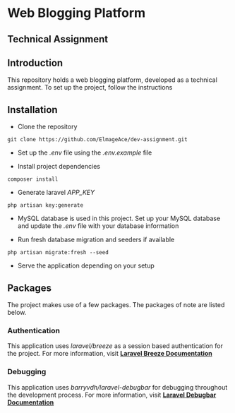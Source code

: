 # Web Blogging Platform

## Technical Assignment

## Introduction

This repository holds a web blogging platform, developed as a technical assignment. 
To set up the project, follow the instructions

## Installation

- Clone the repository
```shell
git clone https://github.com/ElmageAce/dev-assignment.git
```

- Set up the _.env_ file using the _.env.example_ file

- Install project dependencies
```shell
composer install
```

- Generate laravel _APP_KEY_
```shell
php artisan key:generate
```

- MySQL database is used in this project. 
Set up your MySQL database and update the _.env_ file with your database information

- Run fresh database migration and seeders if available
```shell
php artisan migrate:fresh --seed
```

- Serve the application depending on your setup

## Packages

The project makes use of a few packages. The packages of note are listed below.

### Authentication

This application uses _laravel/breeze_ as a session based authentication for the project.
For more information, visit **[Laravel Breeze Documentation](https://laravel.com/docs/9.x/starter-kits#laravel-breeze)**

### Debugging

This application uses _barryvdh/laravel-debugbar_ for debugging throughout the development process.
For more information, visit **[Laravel Debugbar Documentation](https://github.com/barryvdh/laravel-debugbar#installation)**

